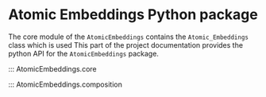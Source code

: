 # Atomic Embeddings Python package

The core module of the `AtomicEmbeddings` contains the `Atomic_Embeddings` class which is used 
This part of the project documentation provides the python API for the `AtomicEmbeddings` package.


::: AtomicEmbeddings.core

::: AtomicEmbeddings.composition